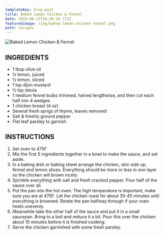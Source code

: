 ```yaml
---
templateKey: blog-post
title: Baked Lemon Chicken & Fennel
date: 2019-08-22T16:26:24.771Z
featuredimage: /img/baked-lemon-chicken-fennel.png
path: recipes
---
```

![Baked Lemon Chicken & Fennel](/img/baked-lemon-chicken-fennel.png)

## INGREDIENTS

* 1 tbsp olive oil
* ½ lemon, juiced
* ½ lemon, sliced
* 1 tsp dijon mustard
* ½ tsp stevia
* 1 medium fennel bulbs trimmed, halved lengthwise, and then cut each half into 4 wedges
* 1 chicken breast (4 oz)
* Several fresh sprigs of thyme, leaves removed
* Salt & freshly ground pepper
* Flat leaf parsley to garnish

## INSTRUCTIONS

1. Set oven to 475F
2. Mix the first 5 ingredients together in a bowl to make the sauce, and set aside.
3. In a baking dish or baking sheet arrange the chicken, skin side up, fennel and lemon slices. Everything should be more or less in one layer so the chicken will brown nicely.
4. Sprinkle everything with salt and fresh cracked pepper. Pour half of the sauce over all.
5. Put the pan into the hot oven. The high temperature is important, make sure you are at 475F. Let the chicken roast for about 35-45 minutes until everything is browned. Rotate the pan halfway through if your oven heats unevenly.
6. Meanwhile take the other half of the sauce and put it in a small saucepan. Bring to a boil and reduce it a bit. Pour this over the chicken about 10 minutes before it is finished cooking.
7. Serve the chicken garnished with some fresh parsley.
